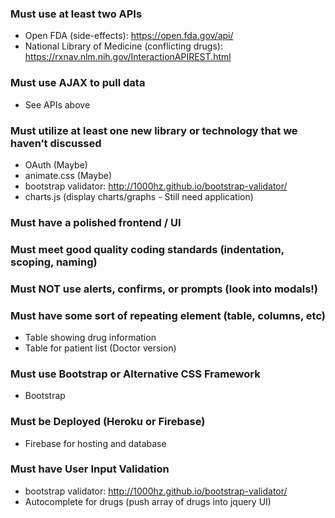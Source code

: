### Must use at least two APIs
* Open FDA (side-effects):  https://open.fda.gov/api/
* National Library of Medicine (conflicting drugs): https://rxnav.nlm.nih.gov/InteractionAPIREST.html

### Must use AJAX to pull data
* See APIs above

### Must utilize at least one new library or technology that we haven’t discussed
* OAuth (Maybe)
* animate.css (Maybe)
* bootstrap validator: http://1000hz.github.io/bootstrap-validator/
* charts.js (display charts/graphs - Still need application)

### Must have a polished frontend / UI 

### Must meet good quality coding standards (indentation, scoping, naming)

### Must NOT use alerts, confirms, or prompts (look into modals!)

### Must have some sort of repeating element (table, columns, etc)
* Table showing drug information
* Table for patient list (Doctor version)

### Must use Bootstrap or Alternative CSS Framework
* Bootstrap

### Must be Deployed (Heroku or Firebase)
* Firebase for hosting and database

### Must have User Input Validation 
* bootstrap validator: http://1000hz.github.io/bootstrap-validator/
* Autocomplete for drugs (push array of drugs into jquery UI)

